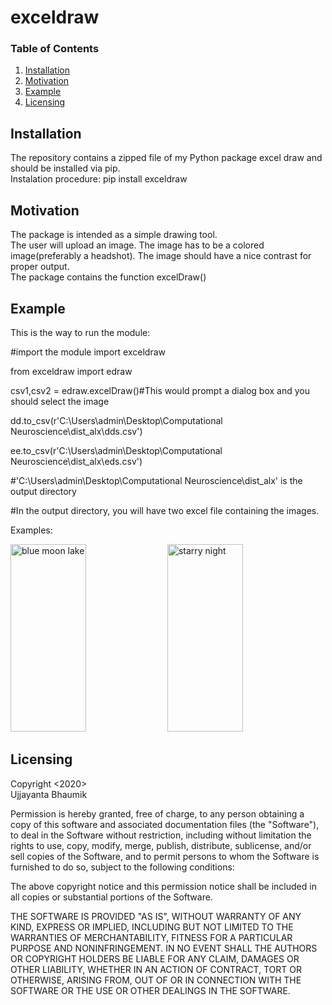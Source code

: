 # exceldraw

### Table of Contents

1. [Installation](#installation)
2. [Motivation](#motivation)
3. [Example](#example)
4. [Licensing](#licensing)

## Installation <a name="installation"></a>
The repository contains a zipped file of my Python package excel draw and should be installed via pip.<br/>
Instalation procedure: pip install exceldraw

## Motivation <a name="Motivation"></a>
The package is intended as a simple drawing tool.<br/>
The user will upload an image. The image has to be a colored image(preferably a headshot). The image should have a nice contrast for proper output.<br/>
The package contains the function excelDraw() <br/>

## Example <a name="Example"></a>
This is the way to run the module:

#import the module
import exceldraw

from exceldraw import edraw

csv1,csv2 = edraw.excelDraw()#This would prompt a dialog box and you should select the image

dd.to_csv(r'C:\Users\admin\Desktop\Computational Neuroscience\dist_alx\dds.csv')

ee.to_csv(r'C:\Users\admin\Desktop\Computational Neuroscience\dist_alx\eds.csv')

#'C:\Users\admin\Desktop\Computational Neuroscience\dist_alx\' is the output directory

#In the output directory, you will have two excel file containing the images.


Examples:

<img src="https://raw.githubusercontent.com/titu1994/Neural_Style_Transfer/master/images/inputs/content/blue-moon-lake.jpg" width=49% height=300 alt="blue moon lake"> <img src="https://raw.githubusercontent.com/titu1994/Neural_Style_Transfer/master/images/inputs/style/starry_night.jpg" width=49% height=300 alt="starry night">

## Licensing <a name="Licensing"></a>

Copyright <2020><br/> Ujjayanta Bhaumik <br/>

Permission is hereby granted, free of charge, to any person obtaining a copy of this software and associated documentation files (the "Software"), to deal in the Software without restriction, including without limitation the rights to use, copy, modify, merge, publish, distribute, sublicense, and/or sell copies of the Software, and to permit persons to whom the Software is furnished to do so, subject to the following conditions:

The above copyright notice and this permission notice shall be included in all copies or substantial portions of the Software.

THE SOFTWARE IS PROVIDED "AS IS", WITHOUT WARRANTY OF ANY KIND, EXPRESS OR IMPLIED, INCLUDING BUT NOT LIMITED TO THE WARRANTIES OF MERCHANTABILITY, FITNESS FOR A PARTICULAR PURPOSE AND NONINFRINGEMENT. IN NO EVENT SHALL THE AUTHORS OR COPYRIGHT HOLDERS BE LIABLE FOR ANY CLAIM, DAMAGES OR OTHER LIABILITY, WHETHER IN AN ACTION OF CONTRACT, TORT OR OTHERWISE, ARISING FROM, OUT OF OR IN CONNECTION WITH THE SOFTWARE OR THE USE OR OTHER DEALINGS IN THE SOFTWARE.
